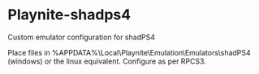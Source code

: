 # Playnite-shadps4
Custom emulator configuration for shadPS4

Place files in %APPDATA%\Local\Playnite\Emulation\Emulators\shadPS4 (windows) or the linux equivalent. Configure as per RPCS3.
